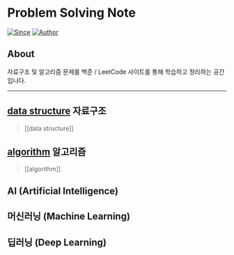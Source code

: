 # Problem Solving Note


[![Since](https://img.shields.io/badge/since-2025-brightgreen.svg)]()  [![Author](https://img.shields.io/badge/author-1Dohyeon-orange.svg)]()

## About

자료구조 및 알고리즘 문제를 백준 / LeetCode 사이트를 통해 학습하고 정리하는 공간입니다.

---
## [data structure](https://github.com/DOforTU/note-cs/blob/main/data%20structure/data%20structure.md) 자료구조

> [[data structure]]

##  [algorithm](https://github.com/DOforTU/note-cs/blob/main/algorithm/algorithm.md) 알고리즘

> [[algorithm]]

## AI (Artificial Intelligence)

## 머신러닝 (Machine Learning)

## 딥러닝 (Deep Learning)

